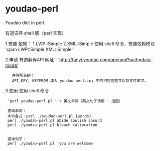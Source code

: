 youdao-perl
===========

Youdao dict in perl.

有道词典 shell 版（perl 实现）

1.安装
依赖：
		1.LWP::Simple
		2.XML::Simple
使用 shell 命令，安装依赖模块
	 'cpan LWP::Simple XML::Simple'

2.申请 有道翻译API
	   网址：‘http://fanyi.youdao.com/openapi?path=data-mode’

	   并将所获的：
	   API_KEY, KEYFROM 填入 youdao-perl.ini 中的相应位置并保存文件即可。

3.使用
使用 shell 命令

	 'perl youdao-perl.pl ' + 英文单词（英文句子请用 ' 括起）

	 查询单词：
	 命令各式：perl ./youdao-perl.pl [words]
	 perl ./youdao-perl.pl abide abolish absurd
	 perl ./youdao-perl.pl bleach calibration

	 
	 查询句子：
	 perl ./youdao-perl.pl 'you are welcome